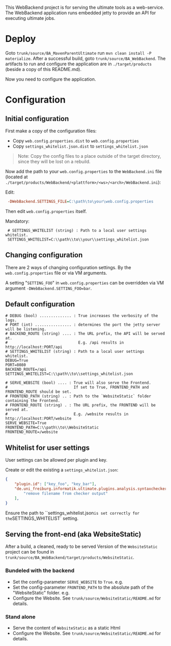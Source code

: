 This WebBackend project is for serving the ultimate tools as a web-service.
The WebBackend application runs embedded jetty to provide an API for executing ultimate jobs.

# Deploy
Goto `trunk/source/BA_MavenParentUltimate` run `mvn clean install -P materialize`.
After a successful build, goto `trunk/source/BA_WebBackend`. The artifacts to run and configure the application are in `./target/products` (beside a copy of this README.md).

Now you need to configure the application.

# Configuration
## Initial configuration
First make a copy of the configuration files:

* Copy `web.config.properties.dist` to `web.config.properties`
* Copy `settings_whitelist.json.dist` to `settings_whitelist.json`

> Note: Copy the config files to a place outside of the target directory, since they will be lost on a rebuild.

Now add the path to your `web.config.properties` to the `WebBackend.ini` file (located at `./target/products/WebBackend/<plattform>/<ws>/<arch>/WebBackend.ini`):

Edit:
```ini
 -DWebBackend.SETTINGS_FILE=C:\path\to\your\web.config.properties
```

Then edit `web.config.properties` itself.

Mandatory:
```properties
 # SETTINGS_WHITELIST (string) : Path to a local user settings whitelist.
 SETTINGS_WHITELIST=C:\\path\\to\\your\\settings_whitelist.json
```

## Changing configuration
There are 2 ways of changing configuration settings. By the `web.config.properties` file or via VM arguments.

A setting "`SETTING_FOO`" in `web.config.properties` can be overridden via VM argument `-DWebBackend.SETTING_FOO=bar`.

## Default configuration

	# DEBUG (bool) .............. : True increases the verbosity of the logs.
	# PORT (int) ................ : determines the port the jetty server will be listening.
	# BACKEND_ROUTE (string) .... : The URL prefix, the API will be served at.
	#                               E.g. /api results in http://localhost:PORT/api
	# SETTINGS_WHITELIST (string) : Path to a local user settings whitelist.
	DEBUG=True
	PORT=8080
	BACKEND_ROUTE=/api
	SETTINGS_WHITELIST=C:\\path\\to\\settings_whitelist.json
	
	# SERVE_WEBSITE (bool) .... : True will also serve the Frontend.
	#                             If set to True, FRONTEND_PATH and FRONTEND_ROUTE should be set.
	# FRONTEND_PATH (string) .. : Path to the `WebsiteStatic` folder containing the Frontend.
	# FRONTEND_ROUTE (string) . : The URL prefix, the FRONTEND will be served at.
	#                             E.g. /website results in http://localhost:PORT/website
	SERVE_WEBSITE=True
	FRONTEND_PATH=C:\\path\\to\\WebsiteStatic
	FRONTEND_ROUTE=/website

## Whitelist for user settings
User settings can be allowed per plugin and key.

Create or edit the existing a `settings_whitelist.json`:

```json
{
	"plugin.id": ["key_foo", "key_bar"],
	"de.uni_freiburg.informatik.ultimate.plugins.analysis.syntaxchecker": [
		"remove filename from checker output"
	],
}
```

Ensure the path to ``settings_whitelist.json` is set correctly for the `SETTINGS_WHITELIST` setting.

## Serving the front-end (aka WebsiteStatic)
After a build, a cleaned, ready to be served Version of the `WebsiteStatic` project can be found in `trunk/source/BA_WebBackend/target/products/WebsiteStatic`.

### Bundeled with the backend
* Set the config-parameter `SERVE_WEBSITE` to `True`. e.g.
* Set the config-parameter `FRONTEND_PATH` to the absolute path of the "WebsiteStatic" folder. e.g.
* Configure the Website. See `trunk/source/WebsiteStatic/README.md` for details.

### Stand alone
* Serve the content of `WebsiteStatic` as a static Html
* Configure the Website. See `trunk/source/WebsiteStatic/README.md` for details.
